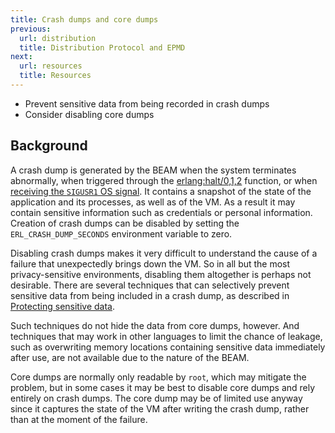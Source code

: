 ```yaml
---
title: Crash dumps and core dumps
previous:
  url: distribution
  title: Distribution Protocol and EPMD
next:
  url: resources
  title: Resources
---
```


* Prevent sensitive data from being recorded in crash dumps
* Consider disabling core dumps

## Background

A crash dump is generated by the BEAM when the system terminates abnormally, when triggered through the [erlang:halt/0,1,2](https://www.erlang.org/doc/apps/erts/erlang.html#halt/2) function, or when [receiving the `SIGUSR1` OS signal](https://www.erlang.org/doc/apps/kernel/kernel_app.html#os-signal-event-handler). It contains a snapshot of the state of the application and its processes, as well as of the VM. As a result it may contain sensitive information such as credentials or personal information. Creation of crash dumps can be disabled by setting the `ERL_CRASH_DUMP_SECONDS` environment variable to zero.

Disabling crash dumps makes it very difficult to understand the cause of a failure that unexpectedly brings down the VM. So in all but the most privacy-sensitive environments, disabling them altogether is perhaps not desirable. There are several techniques that can selectively prevent sensitive data from being included in a crash dump, as described in [Protecting sensitive data](sensitive_data).

Such techniques do not hide the data from core dumps, however. And techniques that may work in other languages to limit the chance of leakage, such as overwriting memory locations containing sensitive data immediately after use, are not available due to the nature of the BEAM.

Core dumps are normally only readable by `root`, which may mitigate the problem, but in some cases it may be best to disable core dumps and rely entirely on crash dumps. The core dump may be of limited use anyway since it captures the state of the VM after writing the crash dump, rather than at the moment of the failure.
